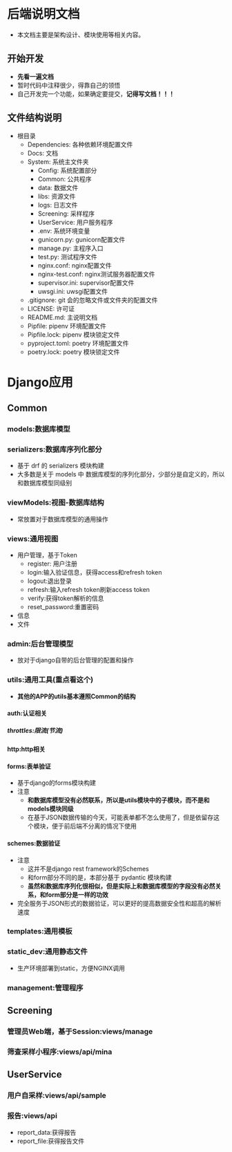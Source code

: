 # 后端说明文档

- 本文档主要是架构设计、模块使用等相关内容。

## 开始开发

- **先看一遍文档**
- 暂时代码中注释很少，得靠自己的领悟
- 自己开发完一个功能，如果确定要提交，**记得写文档！！！**

## 文件结构说明

- 根目录
    - Dependencies: 各种依赖环境配置文件
    - Docs: 文档
    - System: 系统主文件夹
        - Config: 系统配置部分
        - Common: 公共程序
        - data: 数据文件
        - libs: 资源文件
        - logs: 日志文件
        - Screening: 采样程序
        - UserService: 用户服务程序
        - .env: 系统环境变量
        - gunicorn.py: gunicorn配置文件
        - manage.py: 主程序入口
        - test.py: 测试程序文件
        - nginx.conf: nginx配置文件
        - nginx-test.conf: nginx测试服务器配置文件
        - supervisor.ini: supervisor配置文件
        - uwsgi.ini: uwsgi配置文件
    - .gitignore: git 会的忽略文件或文件夹的配置文件
    - LICENSE: 许可证
    - README.md: 主说明文档
    - Pipfile: pipenv 环境配置文件
    - Pipfile.lock: pipenv 模块锁定文件
    - pyproject.toml: poetry 环境配置文件
    - poetry.lock: poetry 模块锁定文件

# Django应用

## Common

### models:数据库模型

### serializers:数据库序列化部分

- 基于 drf 的 serializers 模块构建
- 大多数是关于 models 中 数据库模型的序列化部分，少部分是自定义的，所以和数据库模型同级别

### viewModels:视图-数据库结构

- 常放置对于数据库模型的通用操作

### views:通用视图

- 用户管理，基于Token
    - register: 用户注册
    - login:输入验证信息，获得access和refresh token
    - logout:退出登录
    - refresh:输入refresh token刷新access token
    - verify:获得token解析的信息
    - reset_password:重置密码
- 信息
- 文件

### admin:后台管理模型

- 放对于django自带的后台管理的配置和操作

### utils:通用工具(重点看这个)

- **其他的APP的utils基本遵照Common的结构**

#### auth:认证相关

##### throttles:限流(节流)

#### http:http相关

#### forms:表单验证

- 基于django的forms模块构建
- 注意
    - **和数据库模型没有必然联系，所以是utils模块中的子模块，而不是和models模块同级**
    - 在基于JSON数据传输的今天，可能表单都不怎么使用了，但是依留存这个模块，便于前后端不分离的情况下使用

#### schemes:数据验证

- 注意
    - 这并不是django rest framework的Schemes
    - 和form部分不同的是，本部分基于 pydantic 模块构建
    - **虽然和数据库序列化很相似，但是实际上和数据库模型的字段没有必然关系，和form部分是一样的功效**
- 完全服务于JSON形式的数据验证，可以更好的提高数据安全性和超高的解析速度

### templates:通用模板

### static_dev:通用静态文件

- 生产环境部署到static，方便NGINX调用

### management:管理程序

## Screening

### 管理员Web端，基于Session:views/manage

### 筛查采样小程序:views/api/mina

## UserService

### 用户自采样:views/api/sample

### 报告:views/api

- report_data:获得报告
- report_file:获得报告文件